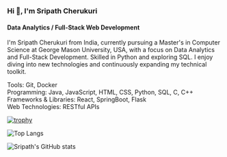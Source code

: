 ### Hi 👋, I'm Sripath Cherukuri
#### Data Analytics / Full-Stack Web Development
I'm Sripath Cherukuri from India, currently pursuing a Master's in Computer Science at George Mason University, USA, with a focus on Data Analytics and Full-Stack Development. Skilled in Python and exploring SQL. I enjoy diving into new technologies and continuously expanding my technical toolkit.

Tools: Git, Docker <br/> 
Programming: Java, JavaScript, HTML, CSS, Python, SQL, C, C++
Frameworks & Libraries: React, SpringBoot, Flask <br/>
Web Technologies: RESTful APIs
 

[![trophy](https://github-profile-trophy.vercel.app/?username=sripathch&theme=onedark)](https://github.com/ryo-ma/github-profile-trophy)

![Top Langs](https://github-readme-stats.vercel.app/api/top-langs/?username=sripathch&layout=compact)

![Sripath's GitHub stats](https://github-readme-stats.vercel.app/api?username=sripathch&show_icons=true&theme=blue-green) 
 

